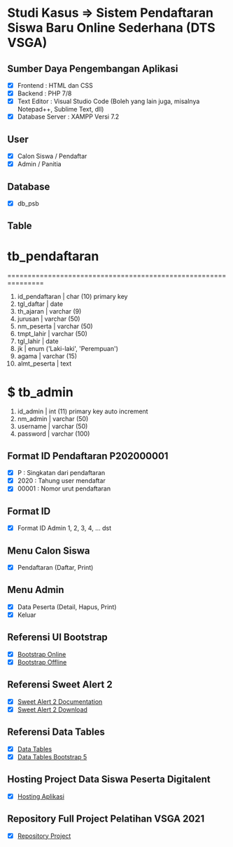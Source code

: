 # Studi Kasus => Sistem Pendaftaran Siswa Baru Online Sederhana (DTS VSGA)

## Sumber Daya Pengembangan Aplikasi
- [x] Frontend          : HTML dan CSS
- [x] Backend           : PHP 7/8
- [x] Text Editor       : Visual Studio Code (Boleh yang lain juga, misalnya Notepad++, Sublime Text, dll)
- [x] Database Server   : XAMPP Versi 7.2

## User
- [x] Calon Siswa / Pendaftar
- [x] Admin / Panitia

## Database
- [x] db_psb

## Table
# tb_pendaftaran
===============================================================
1. id_pendaftaran   | char (10) primary key
2. tgl_daftar       | date
3. th_ajaran        | varchar (9)
4. jurusan          | varchar (50)
5. nm_peserta       | varchar (50)
6. tmpt_lahir       | varchar (50)
7. tgl_lahir        | date
8. jk               | enum ('Laki-laki', 'Perempuan')
9. agama            | varchar (15)
10. almt_peserta    | text

$ tb_admin
===============================================================
1. id_admin         | int (11) primary key auto increment
2. nm_admin         | varchar (50)
3. username         | varchar (50)
4. password         | varchar (100)

## Format ID Pendaftaran P202000001
- [x] P        : Singkatan dari pendaftaran
- [x] 2020     : Tahung user mendaftar
- [x] 00001    : Nomor urut pendaftaran

## Format ID
- [x] Format ID Admin 1, 2, 3, 4, ... dst

## Menu Calon Siswa
- [x] Pendaftaran (Daftar, Print)

## Menu Admin
- [x] Data Peserta (Detail, Hapus, Print)
- [x] Keluar

## Referensi UI Bootstrap
- [x] [Bootstrap Online](https://getbootstrap.com/docs/5.1/getting-started/introduction/#starter-template)
- [x] [Bootstrap Offline](https://getbootstrap.com/docs/5.1/getting-started/download/)

## Referensi Sweet Alert 2
- [x] [Sweet Alert 2 Documentation](https://sweetalert2.github.io/#download)
- [x] [Sweet Alert 2 Download](https://www.jsdelivr.com/package/npm/sweetalert2)

## Referensi Data Tables
- [x] [Data Tables](https://datatables.net/examples/basic_init/zero_configuration.html)
- [x] [Data Tables Bootstrap 5](https://datatables.net/examples/styling/bootstrap5.html)

## Hosting Project Data Siswa Peserta Digitalent
- [x] [Hosting Aplikasi](https://pnj-jwd-rifram.000webhostapp.com/)

## Repository Full Project Pelatihan VSGA 2021
- [x] [Repository Project](https://github.com/rifkiramadhan/project_dts_jwd_2021)

